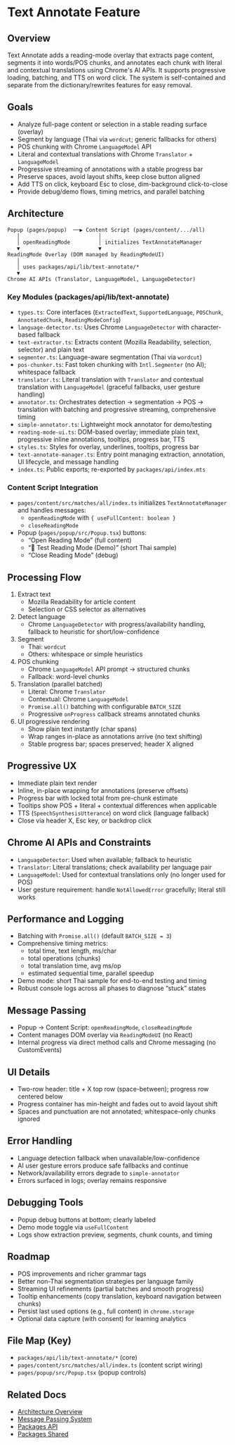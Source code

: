 # Text Annotate Feature

## Overview

Text Annotate adds a reading-mode overlay that extracts page content, segments it into words/POS chunks, and annotates each chunk with literal and contextual translations using Chrome's AI APIs. It supports progressive loading, batching, and TTS on word click. The system is self-contained and separate from the dictionary/rewrites features for easy removal.

## Goals

- Analyze full-page content or selection in a stable reading surface (overlay)
- Segment by language (Thai via `wordcut`; generic fallbacks for others)
- POS chunking with Chrome `LanguageModel` API
- Literal and contextual translations with Chrome `Translator` + `LanguageModel`
- Progressive streaming of annotations with a stable progress bar
- Preserve spaces, avoid layout shifts, keep close button aligned
- Add TTS on click, keyboard Esc to close, dim-background click-to-close
- Provide debug/demo flows, timing metrics, and parallel batching

## Architecture

```
Popup (pages/popup)  ──▶ Content Script (pages/content/.../all)
   │                         │
   │ openReadingMode         │ initializes TextAnnotateManager
   ▼                         ▼
ReadingMode Overlay (DOM managed by ReadingModeUI)
   │
   │ uses packages/api/lib/text-annotate/*
   ▼
Chrome AI APIs (Translator, LanguageModel, LanguageDetector)
```

### Key Modules (packages/api/lib/text-annotate)

- `types.ts`: Core interfaces (`ExtractedText`, `SupportedLanguage`, `POSChunk`, `AnnotatedChunk`, `ReadingModeConfig`)
- `language-detector.ts`: Uses Chrome `LanguageDetector` with character-based fallback
- `text-extractor.ts`: Extracts content (Mozilla Readability, selection, selector) and plain text
- `segmenter.ts`: Language-aware segmentation (Thai via `wordcut`)
- `pos-chunker.ts`: Fast token chunking with `Intl.Segmenter` (no AI); whitespace fallback
- `translator.ts`: Literal translation with `Translator` and contextual translation with `LanguageModel` (graceful fallbacks, user gesture handling)
- `annotator.ts`: Orchestrates detection → segmentation → POS → translation with batching and progressive streaming, comprehensive timing
- `simple-annotator.ts`: Lightweight mock annotator for demo/testing
- `reading-mode-ui.ts`: DOM-based overlay; immediate plain text, progressive inline annotations, tooltips, progress bar, TTS
- `styles.ts`: Styles for overlay, underlines, tooltips, progress bar
- `text-annotate-manager.ts`: Entry point managing extraction, annotation, UI lifecycle, and message handling
- `index.ts`: Public exports; re-exported by `packages/api/index.mts`

### Content Script Integration

- `pages/content/src/matches/all/index.ts` initializes `TextAnnotateManager` and handles messages:
  - `openReadingMode` with `{ useFullContent: boolean }`
  - `closeReadingMode`
- Popup (`pages/popup/src/Popup.tsx`) buttons:
  - “Open Reading Mode” (full content)
  - “🧪 Test Reading Mode (Demo)” (short Thai sample)
  - “Close Reading Mode” (debug)

## Processing Flow

1) Extract text
   - Mozilla Readability for article content
   - Selection or CSS selector as alternatives
2) Detect language
   - Chrome `LanguageDetector` with progress/availability handling, fallback to heuristic for short/low-confidence
3) Segment
   - Thai: `wordcut`
   - Others: whitespace or simple heuristics
4) POS chunking
   - Chrome `LanguageModel` API prompt → structured chunks
   - Fallback: word-level chunks
5) Translation (parallel batched)
   - Literal: Chrome `Translator`
   - Contextual: Chrome `LanguageModel`
   - `Promise.all()` batching with configurable `BATCH_SIZE`
   - Progressive `onProgress` callback streams annotated chunks
6) UI progressive rendering
   - Show plain text instantly (char spans)
   - Wrap ranges in-place as annotations arrive (no text shifting)
   - Stable progress bar; spaces preserved; header X aligned

## Progressive UX

- Immediate plain text render
- Inline, in-place wrapping for annotations (preserve offsets)
- Progress bar with locked total from pre-chunk estimate
- Tooltips show POS + literal + contextual differences when applicable
- TTS (`SpeechSynthesisUtterance`) on word click (language fallback)
- Close via header X, Esc key, or backdrop click

## Chrome AI APIs and Constraints

- `LanguageDetector`: Used when available; fallback to heuristic
- `Translator`: Literal translations; check availability per language pair
- `LanguageModel`: Used for contextual translations only (no longer used for POS)
- User gesture requirement: handle `NotAllowedError` gracefully; literal still works

## Performance and Logging

- Batching with `Promise.all()` (default `BATCH_SIZE = 3`)
- Comprehensive timing metrics:
  - total time, text length, ms/char
  - total operations (chunks)
  - total translation time, avg ms/op
  - estimated sequential time, parallel speedup
- Demo mode: short Thai sample for end-to-end testing and timing
- Robust console logs across all phases to diagnose “stuck” states

## Message Passing

- Popup → Content Script: `openReadingMode`, `closeReadingMode`
- Content manages DOM overlay via `ReadingModeUI` (no React)
- Internal progress via direct method calls and Chrome messaging (no CustomEvents)

## UI Details

- Two-row header: title + X top row (space-between); progress row centered below
- Progress container has min-height and fades out to avoid layout shift
- Spaces and punctuation are not annotated; whitespace-only chunks ignored

## Error Handling

- Language detection fallback when unavailable/low-confidence
- AI user gesture errors produce safe fallbacks and continue
- Network/availability errors degrade to `simple-annotator`
- Errors surfaced in logs; overlay remains responsive

## Debugging Tools

- Popup debug buttons at bottom; clearly labeled
- Demo mode toggle via `useFullContent`
- Logs show extraction preview, segments, chunk counts, and timing

## Roadmap

- POS improvements and richer grammar tags
- Better non-Thai segmentation strategies per language family
- Streaming UI refinements (partial batches and smooth progress)
- Tooltip enhancements (copy translation, keyboard navigation between chunks)
- Persist last used options (e.g., full content) in `chrome.storage`
- Optional data capture (with consent) for learning analytics

## File Map (Key)

- `packages/api/lib/text-annotate/*` (core)
- `pages/content/src/matches/all/index.ts` (content script wiring)
- `pages/popup/src/Popup.tsx` (popup controls)

## Related Docs

- [Architecture Overview](./architecture-overview.md)
- [Message Passing System](./message-passing-system.md)
- [Packages API](./packages-api.md)
- [Packages Shared](./packages-shared.md)


